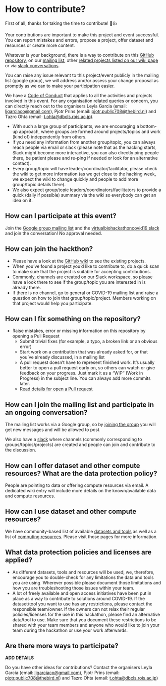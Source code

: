 # How to contribute?

First of all, thanks for taking the time to contribute! :tada::+1:

Your contributions are important to make this project and event successful. 
You can report mistakes and errors, propose a project, offer dataset and resources or create more content. 

Whatever is your background, there is a way to contribute on this [GitHub repository](https://github.com/virtual-biohackathons/covid-19-bh20), 
on our [mailing list](https://groups.google.com/forum/?utm_medium=email&utm_source=footer#!forum/virtual-biohackathon), other [related projects listed on our wiki page](https://github.com/virtual-biohackathons/covid-19-bh20/wiki) or via [slack conversations](https://virtualbiohac-xt62674.slack.com/join/shared_invite/zt-cuur40oj-wdrVz50NocwVrH7vgKTdPg).

You can raise any issue relevant to this project/event publicly in the mailing list (google group), we will address and/or assess your change proposal as promptly as we can to make your participation easier.

We have a [Code of Conduct](https://github.com/virtual-biohackathons/covid-19-bh20/blob/master/CODE_OF_CONDUCT.md) that applies to all the activities and projects involved in this event.
For any organisation related queries or concern, you can directly reach out to the organisers Leyla Garcia (email: ljgarciaco@gmail.com), Pjotr Prins (email: pjotr.public708@thebird.nl) 
and  Tazro Ohta (email: t.ohta@dbcls.rois.ac.jp). 

- With such a large group of participants, we are encouraging a bottom-up approach, where groups are formed around projects/topics and work (kind of) independently from others. 
- If you need any information from another group/topic, you can always reach people via email or slack (please note that as the hacking starts, Slack might become more interactive, you can also directly ping people there, be patient please and re-ping if needed or look for an alternative contact). 
- Every group/topic will have leader/coordinator/facilitator, please check the wiki to get more information (as we get close to the hacking week, we expect the wiki to change quickly and people to add more group/topic details there). 
- We also expect group/topic leaders/coordinators/facilitators to provide a quick (daily if possible) summary via the wiki so everybody can get an idea on it.

## How can I participate at this event?

Join the [Google group mailing list](https://groups.google.com/forum/#!forum/virtual-biohackathon) and the [virtualbiohackathoncovid19 slack](https://join.slack.com/t/virtualbiohac-xt62674/shared_invite/zt-cuur40oj-wdrVz50NocwVrH7vgKTdPg) and join the conversation! No approval needed. 

## How can join the hackthon?
- Please have a look at the [GitHub wiki](https://github.com/virtual-biohackathons/covid-19-bh20/wiki) to see the existing projects. 
- When you’ve found a project you’d like to contribute to, 
do a quick scan to make sure that the project is suitable for accepting contributions.
- Commonly, channels are created on our Slack workspace, so please have a look there to see if the group/topic you are interested in is already there. 
- If there is no channel, go to general or COVID-19 mailing list and raise a question on how to join that group/topic/project. Members working on that project would help you participate.

## How can I fix something on the repository?

- Raise mistakes, error or missing information on this repository by opening a Pull Request
  - Submit trivial fixes (for example, a typo, a broken link or an obvious error)
  - Start work on a contribution that was already asked for, or that you’ve already discussed, in a mailing list
  - A pull request doesn’t have to represent finished work. It’s usually better to open a pull request early on, so others can watch or give feedback on your progress. Just mark it as a “WIP” (Work in Progress) in the subject line. You can always add more commits later.
  - [Read details for open a Pull request](https://opensource.guide/how-to-contribute/#opening-a-pull-request)

## How can I join the mailing list and participate in an ongoing conversation?

The mailing list works via a Google group, so by [joining the group](https://groups.google.com/forum/#!forum/virtual-biohackathon) you will get new messages and will be allowed to post.

We also have a [slack]((https://virtualbiohac-xt62674.slack.com/join/shared_invite/zt-cuur40oj-wdrVz50NocwVrH7vgKTdPg)) where channels (commonly corresponding to groups/topics/projects) are created and people can join and contribute to the discussion.

## How can I offer dataset and other compute resources? What are the data protection policy?

People are pointing to data or offering compute resources via email. A dedicated wiki entry will include more details on the known/available data and compute resources.

## How can I use dataset and other compute resources? 

We have community-based list of available [datasets and tools](./datasets_and_tools.md) as well as a list of [computing resources](./compute_resources.md). Please visit those pages for more information.

## What data protection policies and licenses are applied?

- As different datasets, tools and resources will be used, we, therefore, encourage you to double-check for any limitations the data and tools you are using. Wherever possible please document those limitations and how you are troubleshooting those issues within your team. 
- A lot of freely available and open access initiatives have been put in place as a way to contribute to solutions around COVID-19. If the dataset/tool you want to use has any restrictions, please contact the responsible team/owner. If the owners can not relax their regular policies/licenses for the use in this hackathon, please find an alternative data/tool to use. Make sure that you document these restrictions to be shared with your team members and anyone who would like to join your team during the hackathon or use your work afterwards.

## Are there more ways to participate?

**ADD DETAILS**

Do you have other ideas for contributions? Contact the organisers Leyla Garcia (email: ljgarciaco@gmail.com), Pjotr Prins (email: pjotr.public708@thebird.nl) and 
Tazro Ohta (email: t.ohta@dbcls.rois.ac.jp)
